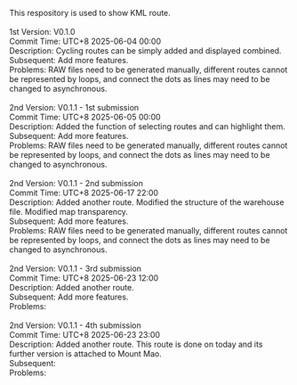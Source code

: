 This respository is used to show KML route.<br>
<br>
1st Version: V0.1.0<br>
Commit Time: UTC+8 2025-06-04 00:00<br>
Description: Cycling routes can be simply added and displayed combined.<br>
Subsequent: Add more features.<br>
Problems: RAW files need to be generated manually, different routes cannot be represented by loops, and connect the dots as lines may need to be changed to asynchronous.<br>
<br>
2nd Version: V0.1.1 - 1st submission<br>
Commit Time: UTC+8 2025-06-05 00:00<br>
Description: Added the function of selecting routes and can highlight them.<br>
Subsequent: Add more features.<br>
Problems: RAW files need to be generated manually, different routes cannot be represented by loops, and connect the dots as lines may need to be changed to asynchronous.<br>
<br>
2nd Version: V0.1.1 - 2nd submission<br>
Commit Time: UTC+8 2025-06-17 22:00<br>
Description: Added another route. Modified the structure of the warehouse file. Modified map transparency.<br>
Subsequent: Add more features.<br>
Problems: RAW files need to be generated manually, different routes cannot be represented by loops, and connect the dots as lines may need to be changed to asynchronous.<br>
<br>
2nd Version: V0.1.1 - 3rd submission<br>
Commit Time: UTC+8 2025-06-23 12:00<br>
Description: Added another route.<br>
Subsequent: Add more features.<br>
Problems: <br>
<br>
2nd Version: V0.1.1 - 4th submission<br>
Commit Time: UTC+8 2025-06-23 23:00<br>
Description: Added another route. This route is done on today and its further version is attached to Mount Mao.<br>
Subsequent: <br>
Problems: <br>
